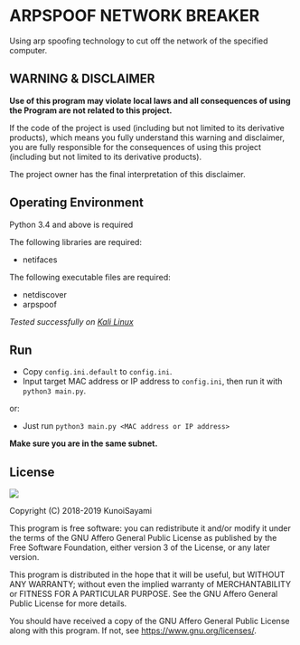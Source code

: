 # ARPSPOOF NETWORK BREAKER

Using arp spoofing technology to cut off the network of the specified computer.

## WARNING & DISCLAIMER

**Use of this program may violate local laws and all consequences of using the Program are not related to this project.**

If the code of the project is used (including but not limited to its derivative products), which means you fully understand this warning and disclaimer, you are fully responsible for the consequences of using this project (including but not limited to its derivative products).

The project owner has the final interpretation of this disclaimer.

## Operating Environment
Python 3.4 and above is required

The following libraries are required:

* netifaces

The following executable files are required:

* netdiscover
* arpspoof

*Tested successfully on [Kali Linux](https://www.kali.org/downloads/)*

## Run

* Copy `config.ini.default` to `config.ini`.
* Input target MAC address or IP address to `config.ini`, then run it with `python3 main.py`.

or:

* Just run `python3 main.py <MAC address or IP address>`

**Make sure you are in the same subnet.**

## License

[![](https://www.gnu.org/graphics/agplv3-155x51.png)](https://www.gnu.org/licenses/agpl-3.0.txt)

Copyright (C) 2018-2019 KunoiSayami

This program is free software: you can redistribute it and/or modify it under the terms of the GNU Affero General Public License as published by the Free Software Foundation, either version 3 of the License, or any later version.

This program is distributed in the hope that it will be useful, but WITHOUT ANY WARRANTY; without even the implied warranty of MERCHANTABILITY or FITNESS FOR A PARTICULAR PURPOSE. See the GNU Affero General Public License for more details.

You should have received a copy of the GNU Affero General Public License along with this program. If not, see <https://www.gnu.org/licenses/>.